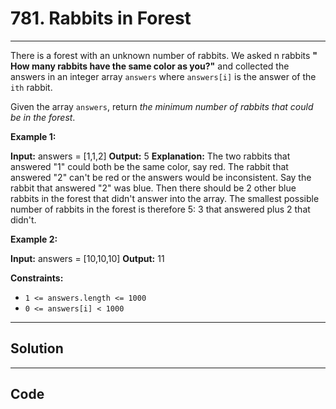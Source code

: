 # 781. Rabbits in Forest

---

There is a forest with an unknown number of rabbits. We asked n rabbits **" How many rabbits have the same color as you?"** and collected the answers in an integer array `answers` where `answers[i]` is the answer of the `ith` rabbit.

Given the array `answers`, return _the minimum number of rabbits that could be in the forest_.

 

**Example 1:**


**Input:** answers = [1,1,2]
**Output:** 5
**Explanation:**
The two rabbits that answered "1" could both be the same color, say red.
The rabbit that answered "2" can't be red or the answers would be inconsistent.
Say the rabbit that answered "2" was blue.
Then there should be 2 other blue rabbits in the forest that didn't answer into the array.
The smallest possible number of rabbits in the forest is therefore 5: 3 that answered plus 2 that didn't.


**Example 2:**


**Input:** answers = [10,10,10]
**Output:** 11


 

**Constraints:**

  * `1 <= answers.length <= 1000`
  * `0 <= answers[i] < 1000`

---

## Solution



---

## Code
```python


```